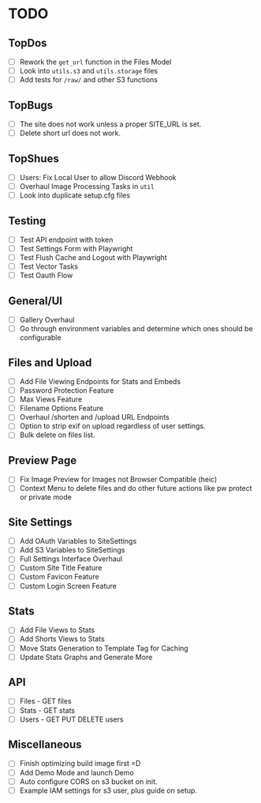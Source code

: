 # TODO

## TopDos
- [ ] Rework the `get_url` function in the Files Model
- [ ] Look into `utils.s3` and `utils.storage` files
- [ ] Add tests for `/raw/` and other S3 functions

## TopBugs
- [ ] The site does not work unless a proper SITE_URL is set.
- [ ] Delete short url does not work.

## TopShues
- [ ] Users: Fix Local User to allow Discord Webhook
- [ ] Overhaul Image Processing Tasks in `util`
- [ ] Look into duplicate setup.cfg files

## Testing
- [ ] Test API endpoint with token
- [ ] Test Settings Form with Playwright
- [ ] Test Flush Cache and Logout with Playwright
- [ ] Test Vector Tasks
- [ ] Test Oauth Flow

## General/UI
- [ ] Gallery Overhaul
- [ ] Go through environment variables and determine which ones should be configurable

## Files and Upload
- [ ] Add File Viewing Endpoints for Stats and Embeds
- [ ] Password Protection Feature
- [ ] Max Views Feature
- [ ] Filename Options Feature
- [ ] Overhaul /shorten and /upload URL Endpoints
- [ ] Option to strip exif on upload regardless of user settings.
- [ ] Bulk delete on files list.

## Preview Page
- [ ] Fix Image Preview for Images not Browser Compatible (heic)
- [ ] Context Menu to delete files and do other future actions like pw protect or private mode

## Site Settings
- [ ] Add OAuth Variables to SiteSettings
- [ ] Add S3 Variables to SiteSettings
- [ ] Full Settings Interface Overhaul
- [ ] Custom Site Title Feature
- [ ] Custom Favicon Feature
- [ ] Custom Login Screen Feature

## Stats
- [ ] Add File Views to Stats
- [ ] Add Shorts Views to Stats
- [ ] Move Stats Generation to Template Tag for Caching
- [ ] Update Stats Graphs and Generate More

## API
- [ ] Files - GET files
- [ ] Stats - GET stats
- [ ] Users - GET PUT DELETE users

## Miscellaneous
- [ ] Finish optimizing build image first =D
- [ ] Add Demo Mode and launch Demo
- [ ] Auto configure CORS on s3 bucket on init.
- [ ] Example IAM settings for s3 user, plus guide on setup.

